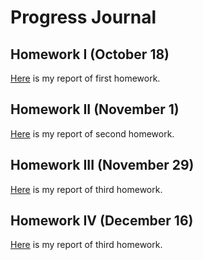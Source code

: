 # Progress Journal

## Homework I (October 18)

[Here](/HW1/HW1.html) is my report of first homework.

## Homework II (November 1)

[Here](/HM2/HW2.html) is my report of second homework.

## Homework III (November 29)

[Here](/HW3/HW3.html) is my report of third homework.

## Homework IV (December 16)

[Here](/HW3/HW3.html) is my report of third homework.
